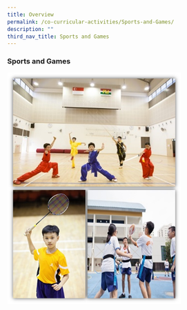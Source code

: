 ```yaml
---
title: Overview
permalink: /co-curricular-activities/Sports-and-Games/
description: ""
third_nav_title: Sports and Games
---
```

### Sports and Games

<img src="/images/sg1.png" 
     style="width:80%">